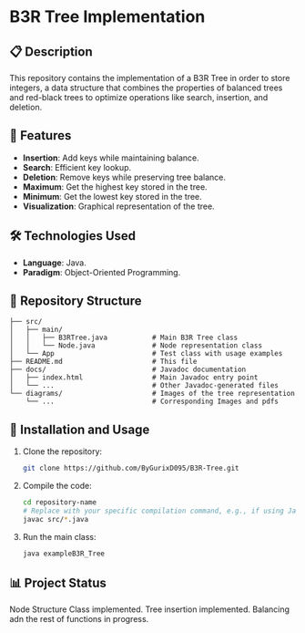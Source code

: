 # B3R Tree Implementation
## 📋 Description
This repository contains the implementation of a B3R Tree in order to store integers, a data structure that combines the properties of balanced trees and red-black trees to optimize operations like search, insertion, and deletion.

## 🚀 Features
- **Insertion**: Add keys while maintaining balance.
- **Search**: Efficient key lookup.
- **Deletion**: Remove keys while preserving tree balance.
- **Maximum**: Get the highest key stored in the tree.
- **Minimum**: Get the lowest key stored in the tree.
- **Visualization**: Graphical representation of the tree.

## 🛠️ Technologies Used
- **Language**: Java.
- **Paradigm**: Object-Oriented Programming.

## 📂 Repository Structure
```
├── src/
│   ├── main/
│   │   ├── B3RTree.java           # Main B3R Tree class
│   │   └── Node.java              # Node representation class
│   └── App                        # Test class with usage examples
├── README.md                      # This file
├── docs/                          # Javadoc documentation
│   ├── index.html                 # Main Javadoc entry point
│   └── ...                        # Other Javadoc-generated files
└── diagrams/                      # Images of the tree representation
    └── ...                        # Corresponding Images and pdfs
```
## 📖 Installation and Usage
1. Clone the repository:
    ```bash
    git clone https://github.com/ByGurixD095/B3R-Tree.git
    ```

2. Compile the code:
    ```bash
    cd repository-name
    # Replace with your specific compilation command, e.g., if using Java:
    javac src/*.java
    ```

3. Run the main class:
    ```bash
    java exampleB3R_Tree
    ```
## 📊 Project Status
Node Structure Class implemented. Tree insertion implemented. Balancing adn the rest of functions in progress.
